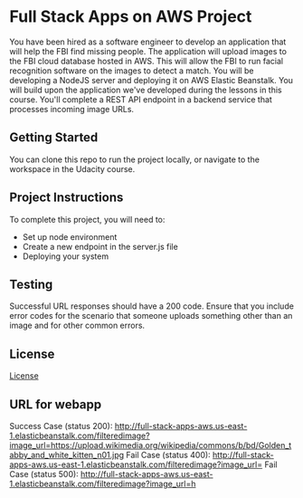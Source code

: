 # Full Stack Apps on AWS Project

You have been hired as a software engineer to develop an application that will help the FBI find missing people.  The application will upload images to the FBI cloud database hosted in AWS. This will allow the FBI to run facial recognition software on the images to detect a match. You will be developing a NodeJS server and deploying it on AWS Elastic Beanstalk. 
You will build upon the application we've developed during the lessons in this course. You'll complete a REST API endpoint in a backend service that processes incoming image URLs.

## Getting Started

You can clone this repo to run the project locally, or navigate to the workspace in the Udacity course.

## Project Instructions

To complete this project, you will need to:

* Set up node environment
* Create a new endpoint in the server.js file
* Deploying your system

## Testing

Successful URL responses should have a 200 code. Ensure that you include error codes for the scenario that someone uploads something other than an image and for other common errors.

## License

[License](LICENSE.txt)


## URL for webapp
Success Case (status 200): http://full-stack-apps-aws.us-east-1.elasticbeanstalk.com/filteredimage?image_url=https://upload.wikimedia.org/wikipedia/commons/b/bd/Golden_tabby_and_white_kitten_n01.jpg
Fail Case (status 400): http://full-stack-apps-aws.us-east-1.elasticbeanstalk.com/filteredimage?image_url=
Fail Case (status 500): http://full-stack-apps-aws.us-east-1.elasticbeanstalk.com/filteredimage?image_url=h